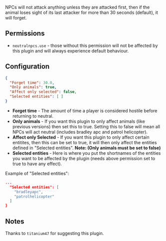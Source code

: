 NPCs will not attack anything unless they are attacked first, then if the animal loses sight of its last attacker for more than 30 seconds (default), it will forget.

## Permissions
* `neutralnpcs.use` - those without this permission will not be affected by this plugin and will always experience default behaviour.

## Configuration

```json
{
  "Forget time": 30.0,
  "Only animals": true,
  "Affect only selected": false,
  "Selected entities": [ ]
}
```

* **Forget time** - The amount of time a player is considered hostile before returning to neutral.
* **Only animals** - If you want this plugin to only affect animals (like previous versions) then set this to true. Setting this to false will mean all NPCs will act neutral (includes bradley apc and patrol helicopter).
* **Affect only Selected** - If you want this plugin to only affect certain entitites, then this can be set to true, it will then only affect the entities defined in "Selected entities". **Note: (Only animals must be set to false)**
* **Selected entities** - Here is where you put the shortnames of the entities you want to be affected by the plugin (needs above permission set to true to have any effect).

Example of "Selected entities":

```json
...
  "Selected entities": [
    "bradleyapc",
    "patrolhelicopter"
  ]
}
```

## Notes
Thanks to `titanium47` for suggesting this plugin.